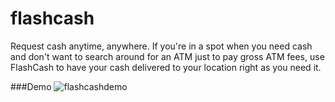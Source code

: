# flashcash
Request cash anytime, anywhere.
If you're in a spot when you need cash and don't want to search around for an ATM just to pay gross ATM fees, use FlashCash to have your cash delivered to your location right as you need it. 

###Demo
![flashcashdemo](https://cloud.githubusercontent.com/assets/1372815/10719930/c8de294c-7b4e-11e5-934c-84a067fb6e1d.gif)
